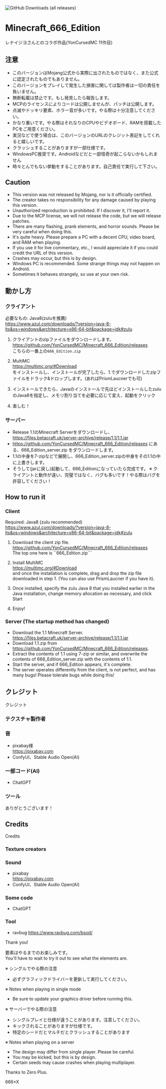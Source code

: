 <img alt="GitHub Downloads (all releases)" src="https://img.shields.io/github/downloads/YonCursedMC/Minecraft_666_Edition/total?style=for-the-badge">

# Minecraft_666_Edition

レナイジヨさんとのコラボ作品(YonCursedMC 11作目)

## 注意
- このバージョンはMojang公式から実際に出されたものではなく、また公式に認定されたものでもありません。
- このバージョンをプレイして発生した損害に関しては製作者は一切の責任を負いません。
- 無断転載は禁止です。もし発見したら報告します。
- MCPのライセンスによりコードは公開しませんが、パッチは公開します。
- 点滅やドッキリ要素、ホラー音が多いです。やる際は十分注意してください。
- かなり重いです。やる際はそれなりのCPUやビデオボード、RAMを搭載したPCをご用意ください。
- 実況などで使う場合は、このバージョンのURLのクレジット表記をしてくれると嬉しいです。
- クラッシュすることがありますが一部仕様です。
- WindowsPC推奨です。Androidなどだと一部怪奇が起こらないかもしれません
- 時々とんでもない挙動をすることがあります。自己責任で実行して下さい。

## Caution
- This version was not released by Mojang, nor is it officially certified.
- The creator takes no responsibility for any damage caused by playing this version.
- Unauthorized reproduction is prohibited. If I discover it, I'll report it.
- Due to the MCP license, we will not release the code, but we will release patches.
- There are many flashing, prank elements, and horror sounds. Please be very careful when doing this.
- It's quite heavy. Please prepare a PC with a decent CPU, video board, and RAM when playing.
- If you use it for live commentary, etc., I would appreciate it if you could credit the URL of this version.
- Crashes may occur, but this is by design.
- Windows PC is recommended. Some strange things may not happen on Android.
- Sometimes it behaves strangely, so use at your own risk.


## 動かし方
### クライアント

必要なもの: Java8(zuluを推薦)<br>
https://www.azul.com/downloads/?version=java-8-lts&os=windows&architecture=x86-64-bit&package=jdk#zulu

1. クライアントのzipファイルをダウンロードします。<br>
https://github.com/YonCursedMC/Minecraft_666_Edition/releases<br>
こちらの一番上の```666_Edition.zip```<br>

2. MultiMC<br>
https://multimc.org/#Download<br>
をインストールし、インストールが完了したら、1.でダウンロードしたzipファイルをドラック&ドロップします。(あればPrismLaucnerでも可)<br>

3. インストールできたら、Javaのインストールで先ほどインストールしたzuluのJava8を指定し、メモリ割り当てを必要に応じて変え、起動をクリック<br>

4. 楽しむ！

### サーバー
- Release 1.1のMinecraft Serverをダウンロードし、<br>
https://files.betacraft.uk/server-archive/release/1.1/1.1.jar<br>
- https://github.com/YonCursedMC/Minecraft_666_Edition/releases にある、666_Edition_server.zip をダウンロードします。
- 1.1の中身を7-zipなどで展開し、666_Edition_server.zipの中身をその1.1の中に上書きします。
- そうして(jarに戻し)起動して、666_Editionになっていたら完成です。
※ クライアントと動作が違い、完璧ではなく、バグも多いです！やる際はバグを許容してください！<br>

## How to run it
### Client

Required: Java8 (zulu recommended)<br>
https://www.azul.com/downloads/?version=java-8-lts&os=windows&architecture=x86-64-bit&package=jdk#zulu

1. Download the client zip file.<br>
https://github.com/YonCursedMC/Minecraft_666_Edition/releases<br>
The top one here is ``666_Edition.zip```<br>

2. Install MultiMC<br>
https://multimc.org/#Download<br>
and once the installation is complete, drag and drop the zip file downloaded in step 1. (You can also use PrismLaucner if you have it).

3. Once installed, specify the zulu Java 8 that you installed earlier in the Java installation, change memory allocation as necessary, and click Start<br>

4. Enjoy!

### Server (The startup method has changed)
- Download the 1.1 Minecraft Server.<br>
https://files.betacraft.uk/server-archive/release/1.1/1.1.jar<br>
- Download 1.1.zip from https://github.com/YonCursedMC/Minecraft_666_Edition/releases.
- Extract the contents of 1.1 using 7-zip or similar, and overwrite the contents of 666_Edition_server.zip with the contents of 1.1.
- Start the server, and if 666_Edition appears, it's complete.
- The server operates differently from the client, is not perfect, and has many bugs! Please tolerate bugs while doing this! <br>

## クレジット
クレジット
### テクスチャ製作者
### 音
- pixabay様<br>
https://pixabay.com<br>
- ConfyUI、Stable Audio Open(AI)
### 一部コード(AI)
- ChatGPT
### ツール
ありがとうございます！

## Credits
Credits
### Texture creators
### Sound
- pixabay<br>
https://pixabay.com<br>
- ConfyUI、Stable Audio Open(AI)
### Some code
- ChatGPT
### Tool
- ravbug
https://www.ravbug.com/bsod/

Thank you!<br>

要素はやるまでのお楽しみです。<br>
You'll have to wait to try it out to see what the elements are.<br>

※ シングルでやる際の注意
- 必ずグラフィックドライバーを更新して実行してください。

※ Notes when playing in single mode
- Be sure to update your graphics driver before running this.

※ サーバーでやる際の注意
- シングルプレイと仕様が違うことがあります。注意してください。
- キックされることがありますが仕様です。
- 特定のシードだとマルチだとクラッシュすることがあります<br>

※ Notes when playing on a server
- The design may differ from single player. Please be careful.
- You may be kicked, but this is by design.
- Certain seeds may cause crashes when playing multiplayer.<br>

Thanks to Zero Plus.

666×X
